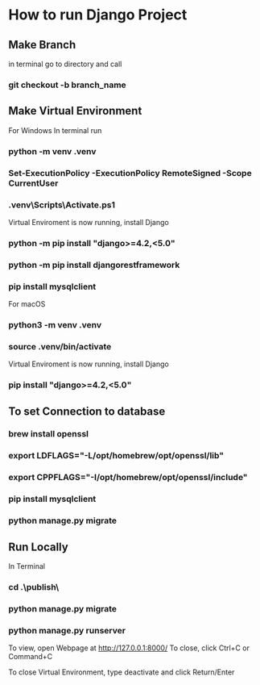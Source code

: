 # How to run Django Project

## Make Branch
in terminal go to directory and call
### git checkout -b branch_name

## Make Virtual Environment 

For Windows
In terminal run
### python -m venv .venv
### Set-ExecutionPolicy -ExecutionPolicy RemoteSigned -Scope CurrentUser
### .venv\Scripts\Activate.ps1
Virtual Enviroment is now running, install Django  
### python -m pip install "django>=4.2,<5.0"
### python -m pip install djangorestframework
### pip install mysqlclient



For macOS
### python3 -m venv .venv
### source .venv/bin/activate
Virtual Enviroment is now running, install Django

### pip install "django>=4.2,<5.0"

## To set Connection to database
### brew install openssl
### export LDFLAGS="-L/opt/homebrew/opt/openssl/lib"
### export CPPFLAGS="-I/opt/homebrew/opt/openssl/include"
### pip install mysqlclient
### python manage.py migrate

## Run Locally
In Terminal 
### cd .\publish\
### python manage.py migrate
### python manage.py runserver

To view, open Webpage at http://127.0.0.1:8000/
To close, click Ctrl+C or Command+C

To close Virtual Environment, type deactivate and click Return/Enter
